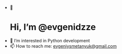 - 👋 <h1>Hi, I’m @evgenidzze</h1>
- 👀 I’m interested in Python development
- 📫 How to reach me: evgeniysmetanyuk@gmail.com

<!---
evgenidzze/evgenidzze is a ✨ special ✨ repository because its `README.md` (this file) appears on your GitHub profile.
You can click the Preview link to take a look at your changes.
--->
